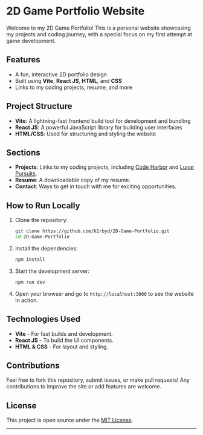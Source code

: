 
# 2D Game Portfolio Website

Welcome to my 2D Game Portfolio! This is a personal website showcasing my projects and coding journey, with a special focus on my first attempt at game development.

## Features
- A fun, interactive 2D portfolio design
- Built using **Vite**, **React JS**, **HTML**, and **CSS**
- Links to my coding projects, resume, and more

## Project Structure
- **Vite**: A lightning-fast frontend build tool for development and bundling
- **React JS**: A powerful JavaScript library for building user interfaces
- **HTML/CSS**: Used for structuring and styling the website

## Sections
- **Projects**: Links to my coding projects, including [Code Harbor](https://github.com/k1rbyd/Code-Harbor) and [Lunar Pursuits](https://github.com/k1rbyd/Lunar-Pursuits).
- **Resume**: A downloadable copy of my resume.
- **Contact**: Ways to get in touch with me for exciting opportunities.

## How to Run Locally

1. Clone the repository:
   ```bash
   git clone https://github.com/k1rbyd/2D-Game-Portfolio.git
   cd 2D-Game-Portfolio
   ```

2. Install the dependencies:
   ```bash
   npm install
   ```

3. Start the development server:
   ```bash
   npm run dev
   ```

4. Open your browser and go to `http://localhost:3000` to see the website in action.

## Technologies Used
- **Vite** - For fast builds and development.
- **React JS** - To build the UI components.
- **HTML & CSS** - For layout and styling.

## Contributions
Feel free to fork this repository, submit issues, or make pull requests! Any contributions to improve the site or add features are welcome.

## License
This project is open source under the [MIT License](./LICENSE).

---
